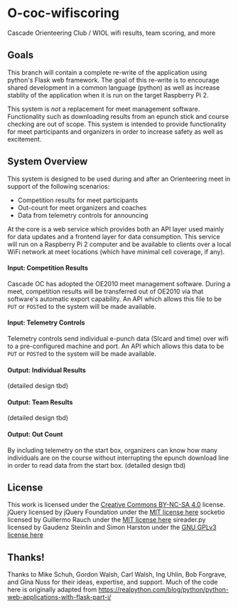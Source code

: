 # O-coc-wifiscoring
Cascade Orienteering Club / WIOL wifi results, team scoring, and more


## Goals
This branch will contain a complete re-write of the application using python's Flask web framework. The goal of this re-write is to encourage shared development in a common language (python) as well as increase stablity of the application when it is run on the target Raspberry Pi 2.

This system is *not* a replacement for meet management software. Functionality such as downloading results from an epunch stick and course checking are out of scope. This system is intended to provide functionality for meet participants and organizers in order to increase safety as well as excitement. 


## System Overview
This system is designed to be used during and after an Orienteering meet in support of the following scenarios:
* Competition results for meet participants
* Out-count for meet organizers and coaches
* Data from telemetry controls for announcing

At the core is a web service which provides both an API layer used mainly for data updates and a frontend layer for data consumption. This service will run on a Raspberry Pi 2 computer and be available to clients over a local WiFi network at meet locations (which have minimal cell coverage, if any).

#### Input: Competition Results
Cascade OC has adopted the OE2010 meet management software. During a meet, competition results will be transferred out of OE2010 via that software's automatic export capability. An API which allows this file to be ```PUT``` or ```POST```ed to the system will be made available.

#### Input: Telemetry Controls
Telemetry controls send individual e-punch data (SIcard and time) over wifi to a pre-configured machine and port. An API which allows this data to be ```PUT``` or ```POST```ed to the system will be made available.

#### Output: Individual Results
(detailed design tbd)

#### Output: Team Results
(detailed design tbd)

#### Output: Out Count
By including telemetry on the start box, organizers can know how many individuals are on the course without interrupting the epunch download line in order to read data from the start box. (detailed design tbd)


## License
This work is licensed under the [Creative Commons BY-NC-SA 4.0](http://creativecommons.org/licenses/by-nc-sa/4.0/) license. 
jQuery licensed by jQuery Foundation under the [MIT license here](https://jquery.org/license/)
socketio licensed by Guillermo Rauch under the [MIT license here](https://github.com/socketio/socket.io-client/blob/master/LICENSE)
sireader.py licensed by Gaudenz Steinlin and Simon Harston under the [GNU GPLv3 license here](http://www.gnu.org/licenses/gpl.html)


## Thanks!
Thanks to Mike Schuh, Gordon Walsh, Carl Walsh, Ing Uhlin, Bob Forgrave, and Gina Nuss for their ideas, expertise, and support.
Much of the code here is originally adapted from https://realpython.com/blog/python/python-web-applications-with-flask-part-i/

